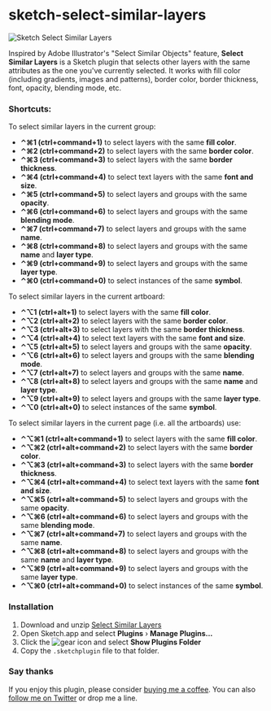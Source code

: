 # sketch-select-similar-layers

![Sketch Select Similar Layers](http://wessley.me/images/SelectSimilarLayersPlugin.png)

Inspired by Adobe Illustrator's "Select Similar Objects" feature, **Select Similar Layers** is a Sketch plugin that selects other layers with the same attributes as the one you've currently selected. It works with fill color (including gradients, images and patterns), border color, border thickness, font, opacity, blending mode, etc.

### Shortcuts:

To select similar layers in the current group:
- **⌃⌘1 (ctrl+command+1)** to select layers with the same **fill color**.
- **⌃⌘2 (ctrl+command+2)** to select layers with the same **border color**.
- **⌃⌘3 (ctrl+command+3)** to select layers with the same **border thickness**.
- **⌃⌘4 (ctrl+command+4)** to select text layers with the same **font and size**.
- **⌃⌘5 (ctrl+command+5)** to select layers and groups with the same **opacity**.
- **⌃⌘6 (ctrl+command+6)** to select layers and groups with the same **blending mode**.
- **⌃⌘7 (ctrl+command+7)** to select layers and groups with the same **name**.
- **⌃⌘8 (ctrl+command+8)** to select layers and groups with the same **name** and **layer type**.
- **⌃⌘9 (ctrl+command+9)** to select layers and groups with the same **layer type**.
- **⌃⌘0 (ctrl+command+0)** to select instances of the same **symbol**.

To select similar layers in the current artboard:
- **⌃⌥1 (ctrl+alt+1)** to select layers with the same **fill color**.
- **⌃⌥2 (ctrl+alt+2)** to select layers with the same **border color**.
- **⌃⌥3 (ctrl+alt+3)** to select layers with the same **border thickness**.
- **⌃⌥4 (ctrl+alt+4)** to select text layers with the same **font and size**.
- **⌃⌥5 (ctrl+alt+5)** to select layers and groups with the same **opacity**.
- **⌃⌥6 (ctrl+alt+6)** to select layers and groups with the same **blending mode**.
- **⌃⌥7 (ctrl+alt+7)** to select layers and groups with the same **name**.
- **⌃⌥8 (ctrl+alt+8)** to select layers and groups with the same **name** and **layer type**.
- **⌃⌥9 (ctrl+alt+9)** to select layers and groups with the same **layer type**.
- **⌃⌥0 (ctrl+alt+0)** to select instances of the same **symbol**.

To select similar layers in the current page (i.e. all the artboards) use:
- **⌃⌥⌘1 (ctrl+alt+command+1)** to select layers with the same **fill color**.
- **⌃⌥⌘2 (ctrl+alt+command+2)** to select layers with the same **border color**.
- **⌃⌥⌘3 (ctrl+alt+command+3)** to select layers with the same **border thickness**.
- **⌃⌥⌘4 (ctrl+alt+command+4)** to select text layers with the same **font and size**.
- **⌃⌥⌘5 (ctrl+alt+command+5)** to select layers and groups with the same **opacity**.
- **⌃⌥⌘6 (ctrl+alt+command+6)** to select layers and groups with the same **blending mode**.
- **⌃⌥⌘7 (ctrl+alt+command+7)** to select layers and groups with the same **name**.
- **⌃⌥⌘8 (ctrl+alt+command+8)** to select layers and groups with the same **name** and **layer type**.
- **⌃⌥⌘9 (ctrl+alt+command+9)** to select layers and groups with the same **layer type**.
- **⌃⌥⌘0 (ctrl+alt+command+0)** to select instances of the same **symbol**.

### Installation
1. Download and unzip [Select Similar Layers](https://github.com/wonderbit/sketch-select-similar-layers/archive/master.zip)
2. Open Sketch.app and select **Plugins** › **Manage Plugins...**
3. Click the ![gear](http://wellsosaur.us/ekFT/icon.png) icon and select **Show Plugins Folder**
4. Copy the `.sketchplugin` file to that folder.

### Say thanks
If you enjoy this plugin, please consider [buying me a coffee](https://www.paypal.me/wessley/5). You can also [follow  me on Twitter](http://twitter.com/wessley) or drop me a line.

